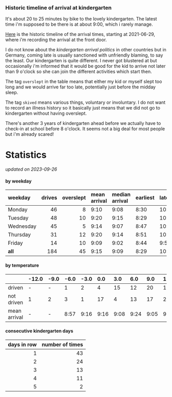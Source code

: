 ### Historic timeline of arrival at kindergarten

It's about 20 to 25 minutes by bike to the lovely kindergarten. 
The latest time i'm supposed to be there is at about 9:00, 
which i rarely manage. 

[Here](times.csv) is the historic timeline of the arrival times, starting
at 2021-06-29, where i'm recording the arrival at the front door.

I do not know about the *kindergarten arrival politics* in other
countries but in Germany, coming late is usually sanctioned 
with unfriendly blaming, to say the least. Our kindergarten is quite
different. I never got blustered at but occasionally i'm informed
that it would be good for the kid to arrive not later than 9 o'clock
so she can join the different activities which start then. 

The tag `overslept` in the table means that either my kid or myself
slept too long and we would arrive far too late, potentially just
before the midday sleep.

The tag `skived` means various things, voluntary or involuntary. I 
do not want to record an illness history so it basically just means
that we did not go to kindergarten without having overslept.

There's another 3 years of kindergarten ahead before we actually 
have to check-in at school before 8 o'clock. It seems not a big deal
for most people but i'm already scared!


# Statistics

*updated on 2023-09-26*

#### by weekday

| weekday   |   drives |   overslept | mean arrival   | median arrival   | earliest   | latest   |
|:----------|---------:|------------:|:---------------|:-----------------|:-----------|:---------|
| Monday    |       46 |           8 | 9:10           | 9:08             | 8:30       | 10:14    |
| Tuesday   |       48 |          10 | 9:20           | 9:15             | 8:29       | 10:20    |
| Wednesday |       45 |           5 | 9:14           | 9:07             | 8:47       | 10:26    |
| Thursday  |       31 |          12 | 9:20           | 9:14             | 8:51       | 10:32    |
| Friday    |       14 |          10 | 9:09           | 9:02             | 8:44       | 9:56     |
| **all**   |      184 |          45 | 9:15           | 9:09             | 8:29       | 10:32    |

#### by temperature

|              | -12.0   | -9.0   | -6.0   | -3.0   | 0.0   | 3.0   | 6.0   | 9.0   | 12.0   | 15.0   | 18.0   | 21.0   | 24.0   | 27.0   | 30.0   |
|:-------------|:--------|:-------|:-------|:-------|:------|:------|:------|:------|:-------|:-------|:-------|:-------|:-------|:-------|:-------|
| driven       | -       | -      | 1      | 2      | 4     | 15    | 12    | 20    | 16     | 16     | 14     | 15     | 2      | -      | -      |
| not driven   | 1       | 2      | 3      | 1      | 17    | 4     | 13    | 17    | 22     | 17     | 21     | 17     | 10     | 2      | 2      |
| mean arrival | -       | -      | 8:57   | 9:16   | 9:16  | 9:08  | 9:24  | 9:05  | 9:09   | 9:31   | 9:15   | 9:11   | 9:39   | -      | -      |

#### consecutive kindergarten days

|   days in row |   number of times |
|--------------:|------------------:|
|             1 |                43 |
|             2 |                24 |
|             3 |                13 |
|             4 |                11 |
|             5 |                 2 |

